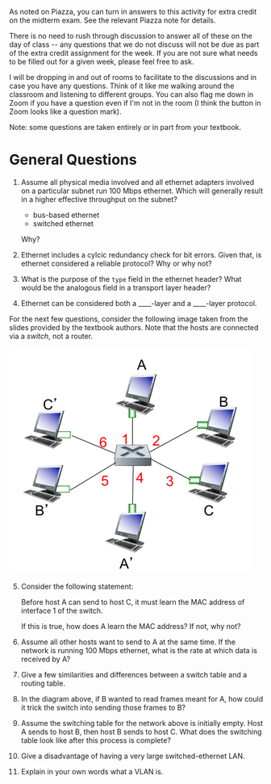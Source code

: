 As noted on Piazza,
you can turn in answers to this activity for extra credit on the midterm exam.
See the relevant Piazza note for details.

There is no need to rush through discussion to answer all of these on the day
of class --
any questions that we do not discuss will not be due as part of the extra
credit assignment for the week.
If you are not sure what needs to be filled out for a given week,
please feel free to ask.

I will be dropping in and out of rooms to facilitate to the discussions and in
case you have any questions.
Think of it like me walking around the classroom and listening to different
groups.
You can also flag me down in Zoom if you have a question even if I'm not in the
room
(I think the button in Zoom looks like a question mark).

Note: some questions are taken entirely or in part from your textbook.

# General Questions

1. Assume all physical media involved and all ethernet adapters involved on a
   particular subnet run 100 Mbps ethernet.
   Which will generally result in a higher effective throughput on the subnet?
   * bus-based ethernet
   * switched ethernet

   Why?

2. Ethernet includes a cylcic redundancy check for bit errors.
   Given that, is ethernet considered a reliable protocol?
   Why or why not?

3. What is the purpose of the `type` field in the ethernet header?
   What would be the analogous field in a transport layer header?

4. Ethernet can be considered both a ____-layer and a ____-layer protocol.

For the next few questions,
consider the following image taken from the slides provided by the textbook
authors.
Note that the hosts are connected via a *switch*,
not a router.

![switched ethernet](images/switched-ethernet.png)

5. Consider the following statement:

   Before host A can send to host C,
   it must learn the MAC address of interface 1 of the switch.

   If this is true,
   how does A learn the MAC address?
   If not, why not?

6. Assume all other hosts want to send to A at the same time.
   If the network is running 100 Mbps ethernet,
   what is the rate at which data is received by A?

7. Give a few similarities and differences between a switch table and a routing
   table.

8. In the diagram above,
   if B wanted to read frames meant for A,
   how could it trick the switch into sending those frames to B?

9. Assume the switching table for the network above is initially empty.
   Host A sends to host B, then host B sends to host C.
   What does the switching table look like after this process is complete?

10. Give a disadvantage of having a very large switched-ethernet LAN.

11. Explain in your own words what a VLAN is.
